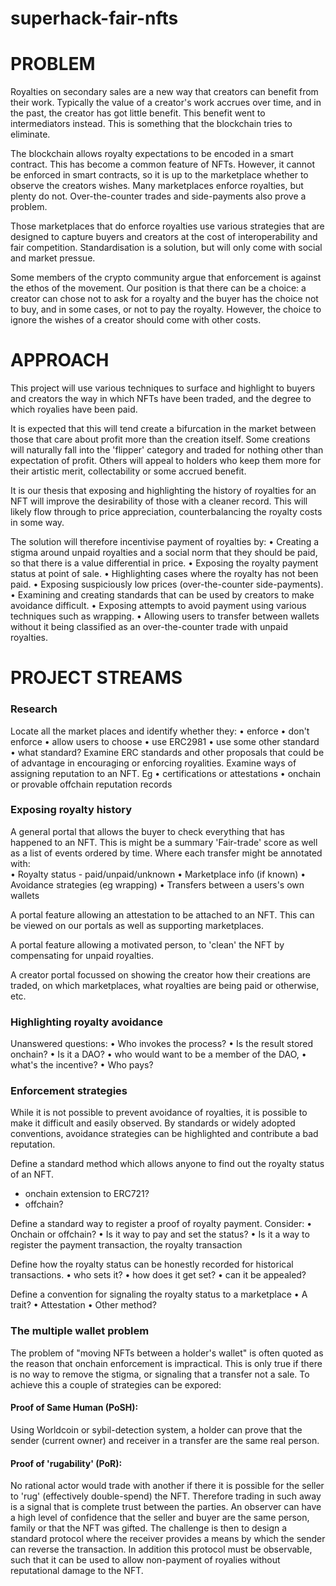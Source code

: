 # superhack-fair-nfts

# PROBLEM
Royalties on secondary sales are a new way that creators can benefit from their work. Typically the value of a creator's work accrues over time, and in the past, the creator has got little benefit. This benefit went to intermediators instead. This is something that the blockchain tries to eliminate.

The blockchain allows royalty expectations to be encoded in a smart contract. This has become a common feature of NFTs. However, it cannot be enforced in smart contracts, so it is up to the marketplace whether to observe the creators wishes.  Many marketplaces enforce royalties, but plenty do not. Over-the-counter trades and side-payments also prove a problem.

Those marketplaces that do enforce royalties use various strategies that are designed to capture buyers and creators at the cost of interoperability and fair competition. Standardisation is a solution, but will only come with social and market pressue.

Some members of the crypto community argue that enforcement is against the ethos of the movement. Our position is that there can be a choice: a creator can chose not to ask for a royalty and the buyer has the choice not to buy, and in some cases, or not to pay the royalty. However, the choice to ignore the wishes of a creator should come with other costs. 

# APPROACH
This project will use various techniques to surface and highlight to buyers and creators the way in which NFTs have been traded, and the degree to which royalies have been paid.

It is expected that this will tend create a bifurcation in the market between those that care about profit more than the creation itself. Some creations will naturally fall into the 'flipper' category and traded for nothing other than expectation of profit. Others will appeal to holders who keep them more for their artistic merit, collectability or some accrued benefit. 

It is our thesis that exposing and highlighting the history of royalties for an NFT will improve the desirability of those with a cleaner record. This will likely flow through to price appreciation, counterbalancing the royalty costs in some way.

The solution will therefore incentivise payment of royalties by:
    • Creating a stigma around unpaid royalties and a social norm that they should be paid, 
      so that there is a value differential in price.
    • Exposing the royalty payment status at point of sale.
    • Highlighting cases where the royalty has not been paid.
    • Exposing suspiciously low prices (over-the-counter side-payments).
    • Examining and creating standards that can be used by creators to make avoidance difficult.
    • Exposing attempts to avoid payment using various techniques such as wrapping.
    • Allowing users to transfer between wallets without it being classified as an over-the-counter trade with unpaid royalties.

# PROJECT STREAMS

### Research
Locate all the market places and identify whether they:
    • enforce
    • don't enforce
    • allow users to choose
    • use ERC2981
    • use some other standard
    • what standard?
Examine ERC standards and other proposals that could be of advantage in encouraging or enforcing royalities.
Examine ways of assigning reputation to an NFT. Eg
    • certifications or attestations
    • onchain or provable offchain reputation records

### Exposing royalty history
A general portal that allows the buyer to check everything that has happened to an NFT. This is might be a summary 'Fair-trade' score as well as a list of events ordered by time. Where each transfer might be annotated with:  
    • Royalty status - paid/unpaid/unknown
    • Marketplace info (if known)
    • Avoidance strategies (eg wrapping) 
    • Transfers between a users's own wallets

A portal feature allowing an attestation to be attached to an NFT. This can be viewed on our portals as well as supporting marketplaces.

A portal feature allowing a motivated person, to 'clean' the NFT by compensating for unpaid royalties.

A creator portal focussed on showing the creator how their creations are traded, on which marketplaces, what royalties are being paid or otherwise, etc.

### Highlighting royalty avoidance
Unanswered questions:
    • Who invokes the process?
    • Is the result stored onchain?
    • Is it a DAO?
    • who would want to be a member of the DAO, 
    • what's the incentive? 
    • Who pays? 

### Enforcement strategies
While it is not possible to prevent avoidance of royalties, it is possible to make it difficult and easily observed. By standards or widely adopted conventions, avoidance strategies can be highlighted and contribute a bad reputation.

Define a standard method which allows anyone to find out the royalty status of an NFT.
- onchain extension to ERC721?
- offchain?

Define a standard way to register a proof of royalty payment.
Consider:
    • Onchain or offchain?
    • Is it way to pay and set the status?
    • Is it a way to register the payment transaction, the royalty transaction 

Define how the royalty status can be honestly recorded for historical transactions.
    • who sets it?
    • how does it get set?
    • can it be appealed?

Define a convention for signaling the royalty status to a marketplace
    • A trait?
    • Attestation
    • Other method?

### The multiple wallet problem
The problem of "moving NFTs between a holder's wallet" is often quoted as the reason that onchain enforcement is impractical. This is only true if there is no way to remove the stigma, or signaling that a transfer not a sale. To achieve this a couple of strategies can be expored:

#### Proof of Same Human (PoSH):
Using Worldcoin or sybil-detection system, a holder can prove that the sender (current owner) and receiver in a transfer are the same real person.

#### Proof of 'rugability' (PoR):
No rational actor would trade with another if there it is possible for the seller to 'rug' (effectively double-spend) the NFT. Therefore trading in such away is a signal that is complete trust between the parties.  An observer can have a high level of confidence that the seller and buyer are the same person, family or that the NFT was gifted.
The challenge is then to design a standard protocol where the receiver provides a means by which the sender can reverse the transaction. In addition this protocol must be observable, such that it can be used to allow non-payment of royalies without reputational damage to the NFT.
